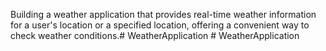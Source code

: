 Building a weather application that provides real-time weather
information for a user's location or a specified location, offering a convenient way to
check weather conditions.#   W e a t h e r A p p l i c a t i o n  
 #   W e a t h e r A p p l i c a t i o n  
 
